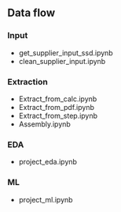 ## Data flow

### Input  
- get_supplier_input_ssd.ipynb  
- clean_supplier_input.ipynb  

### Extraction  
- Extract_from_calc.ipynb  
- Extract_from_pdf.ipynb  
- Extract_from_step.ipynb  
- Assembly.ipynb  

### EDA
- project_eda.ipynb  

### ML
- project_ml.ipynb